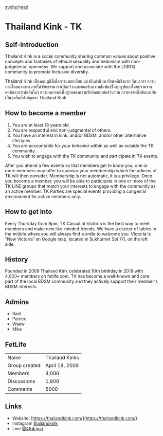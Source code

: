 <script lang="ts">
  import Contact from '$lib/Contact.svelte';
</script>

<svelte:head>

<title>Thailand Kink - TK on KinkyBangkok.com</title>
<meta name="description" content="Thailand Kink in short TK is the oldest and maybe biggest Kink and Fetish community here in Bangkok" />
</svelte:head>

# Thailand Kink - TK

## Self-Introduction

Thailand Kink is a social community sharing common values about positive concepts and fantasies of ethical sexuality and hedonism with non-judgmental openness. We support and associate with the LGBTQ community to promote Inclusive diversity.

Thailand Kink เป็นคอมมูนิตี้เพื่อการแลกเปลี่ยน แบ่งปันค่านิยม ทัศนคติเชิงบวก จิตนาการ ความหลงไหลทางเพศ ภายใต้จริยธรรม เราเปิดกว้างและยอมรับความสัมพันธ์ในทุกรูปแบบโดยปราศจากอคติและการตัดสินใดๆ ความหลายบนพื้นฐานของความรับผิดชอบต่อส่วนรวม การเคารพซึ่งกันและกัน เป็นจุดยืนที่สำคัญของ Thailand Kink

## How to become a member

1. You are at least 18 years old.
2. You are respectful and non-judgmental of others.
3. You have an interest in kink, and/or BDSM, and/or other alternative lifestyles.
4. You are accountable for your behavior within as well as outside the TK community.
5. You wish to engage with the TK community and participate in TK events.

After you attend a few events so that members get to know you, one or more members may offer to sponsor your membership which the admins of TK will then consider. Membership is not automatic, it is a privilege. Once you become a member, you will be able to participate in one or more of the TK LINE groups that match your interests to engage with the community as an active member. TK Parties are special events providing a congenial environment for active members only.  

## How to get into

Every Thursday from 8pm, TK Casual at Victoria is the best way to meet members and make new like-minded friends. We have a cluster of tables in the middle where you will always find a smile to welcome you. Victoria is “New Victoria” on Google map, located in Sukhumvit Soi 7/1, on the left side.

## History

Founded in 2009 Thailand Kink celebrated 10th birthday in 2019 with 4,000+ members on fetlife.com. TK has become a well-known and core part of the local BDSM community and they actively support their member's BDSM interests.

## Admins

- Rael
- Patrice
- Waew
- Mike

## FetLife

|          | | 
|--------------|-----------|
| Name | Thailand Kinks |
| Group created | April 18, 2009 |
| Members | 4,000 |
| Discussions | 1,800 |
| Comments | 5000 |

## Links

- Website: [https://thailandkink.com/](https://thailandkink.com/)
- Instagram [thailandkink](https://instagram.com/thailandkink/)
- Line [@484rigci](https://lin.ee/Tv3u6JN)

<Contact />
